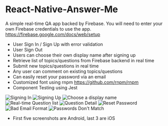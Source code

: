 # React-Native-Answer-Me
A simple real-time QA app backed by Firebase. You will need to enter your own Firebase credentials to use the app. https://firebase.google.com/docs/web/setup

+ User Sign In / Sign Up with error validation
+ User Sign Out
+ Users can choose their own display name after signing up
+ Retrieve list of topics/questions from Firebase backend in real time
+ Submit new topics/questions in real time
+ Any user can comment on existing topics/questions
+ Can easily reset your password via an email
+ Customized font using rnpm https://github.com/rnpm/rnpm
+ Component Testing using Jest

![Signing In](screenshots/signin.png)
![Signing Up](screenshots/signup.png)
![Choose a display name](screenshots/display_name.png)
![Real-time Question list](screenshots/list.png)
![Question Detail](screenshots/detail.png)
![Reset Password](screenshots/reset_password.png)
![Bad Email Format](screenshots/bad_email.png)
![Passwords Don't Match](screenshots/password_mismatch.png)

* First five screenshots are Android, last 3 are iOS
